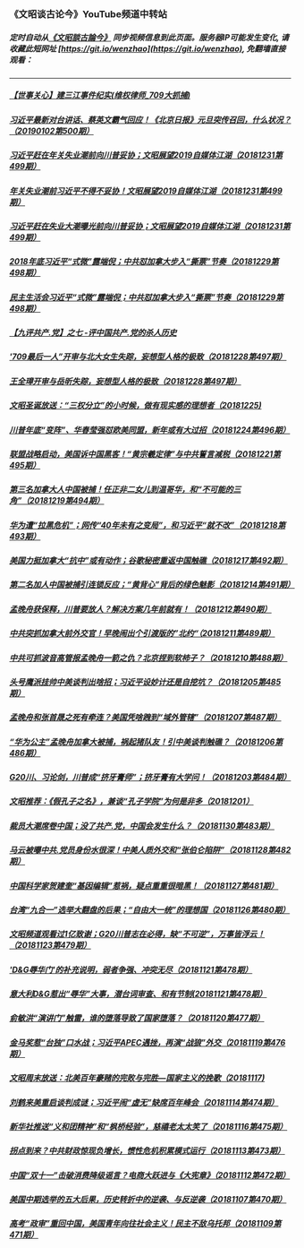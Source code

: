 ### 《文昭谈古论今》YouTube频道中转站
##### 定时自动从[《文昭談古論今》](https://www.youtube.com/channel/UCtAIPjABiQD3qjlEl1T5VpA) 同步视频信息到此页面。服务器IP可能发生变化, 请收藏此短网址 [https://git.io/wenzhao](https://git.io/wenzhao), 免翻墙直接观看：

---

##### <a href='http://45.32.138.53:9999/wenzhao/link.010315.4yEE0kwv7tk.mp4.html'>【世事关心】建三江事件纪实(维权律师_709大抓捕)</a>
##### <a href='http://45.32.138.53:9999/wenzhao/link.010315.2Q0absiLV6I.mp4.html'>习近平最新对台讲话、蔡英文霸气回应！《北京日报》元旦突传召回，什么状况？（20190102第500期）</a>
##### <a href='http://45.32.138.53:9999/wenzhao/link.010315.uYJ_hvOCNBI.mp4.html'>习近平赶在年关失业潮前向川普妥协；文昭展望2019自媒体江湖（20181231第499期）</a>
##### <a href='http://45.32.138.53:9999/wenzhao/link.010315.uYJ_hvOCNBI.mp4.html'>年关失业潮前习近平不得不妥协！文昭展望2019自媒体江湖（20181231第499期）</a>
##### <a href='http://45.32.138.53:9999/wenzhao/link.010315.uYJ_hvOCNBI.mp4.html'>习近平赶在失业大潮曝光前向川普妥协；文昭展望2019自媒体江湖（20181231第499期）</a>
##### <a href='http://45.32.138.53:9999/wenzhao/link.010315.71bdnNIOYO4.mp4.html'>2018年底习近平“式微”露端倪；中共怼加拿大步入“撕票”节奏（20181229第498期）</a>
##### <a href='http://45.32.138.53:9999/wenzhao/link.010315.71bdnNIOYO4.mp4.html'>民主生活会习近平“式微”露端倪；中共怼加拿大步入“撕票”节奏（20181229第498期）</a>
##### <a href='http://45.32.138.53:9999/wenzhao/link.010315.KW0KGKnr6zw.mp4.html'>【九评共产.党】之七 -评中国共产.党的杀人历史</a>
##### <a href='http://45.32.138.53:9999/wenzhao/link.010315.2z_GWMCXY4g.mp4.html'>'709最后一人”开审与北大女生失踪，妄想型人格的极致（20181228第497期）</a>
##### <a href='http://45.32.138.53:9999/wenzhao/link.010315.2z_GWMCXY4g.mp4.html'>王全璋开审与岳昕失踪，妄想型人格的极致（20181228第497期）</a>
##### <a href='http://45.32.138.53:9999/wenzhao/link.010315.AqS1KOtwx_g.mp4.html'>文昭圣诞放送：“三权分立”的小时候，做有现实感的理想者（20181225)</a>
##### <a href='http://45.32.138.53:9999/wenzhao/link.010315.Q808QCADaAY.mp4.html'>川普年底“变阵”、华春莹强怼欧美同盟，新年或有大过招（20181224第496期）</a>
##### <a href='http://45.32.138.53:9999/wenzhao/link.010315.nNdtykTdJmo.mp4.html'>联盟战略启动，美国诉中国黑客！“黄宗羲定律”与中共誓言减税（20181221第495期）</a>
##### <a href='http://45.32.138.53:9999/wenzhao/link.010315.4bT1Z9uJ-7M.mp4.html'>第三名加拿大人中国被捕！任正非二女儿到温哥华，和“不可能的三角”（20181219第494期）</a>
##### <a href='http://45.32.138.53:9999/wenzhao/link.010315.ihXAspz6wUo.mp4.html'>华为遭“拉黑危机”；网传“40年未有之变局”，和习近平“就不改”（20181218第493期）</a>
##### <a href='http://45.32.138.53:9999/wenzhao/link.010315.ZqDa0i4Qg2I.mp4.html'>美国力挺加拿大“抗中”或有动作；谷歌秘密重返中国触礁（20181217第492期）</a>
##### <a href='http://45.32.138.53:9999/wenzhao/link.010315.7QQF0U4-NuQ.mp4.html'>第二名加人中国被捕引连锁反应；“黄背心”背后的绿色魅影（20181214第491期）</a>
##### <a href='http://45.32.138.53:9999/wenzhao/link.010315.SgJ_sJ2y6t4.mp4.html'>孟晚舟获保释，川普要放人？解决方案几年前就有！（20181212第490期）</a>
##### <a href='http://45.32.138.53:9999/wenzhao/link.010315.mAgAX3tAvCM.mp4.html'>中共突抓加拿大前外交官！早晚闹出个引渡版的”北约“（20181211第489期）</a>
##### <a href='http://45.32.138.53:9999/wenzhao/link.010315.njjtf5YTCdM.mp4.html'>中共可抓波音高管报孟晚舟一箭之仇？北京捏到软柿子？（20181210第488期）</a>
##### <a href='http://45.32.138.53:9999/wenzhao/link.010315.RH6wVyLWL34.mp4.html'>头号鹰派挂帅中美谈判出啥招；习近平设妙计还是自挖坑？（20181205第485期）</a>
##### <a href='http://45.32.138.53:9999/wenzhao/link.010315.q2IlzUiBNhI.mp4.html'>孟晚舟和张首晟之死有牵连？美国凭啥跩到“域外管辖”（20181207第487期）</a>
##### <a href='http://45.32.138.53:9999/wenzhao/link.010315.4JkhjfYVo_g.mp4.html'>“华为公主”孟晚舟加拿大被捕，祸起猪队友！引中美谈判触礁？（20181206第486期）</a>
##### <a href='http://45.32.138.53:9999/wenzhao/link.010315.56hdmQXDUZM.mp4.html'>G20川、习论剑，川普成“挤牙膏师”；挤牙膏有大学问！（20181203第484期）</a>
##### <a href='http://45.32.138.53:9999/wenzhao/link.010315.04jXAyEJ0vM.mp4.html'>文昭推荐：《假孔子之名》，兼谈“孔子学院”为何是非多（20181201）</a>
##### <a href='http://45.32.138.53:9999/wenzhao/link.010315.lBfWco_63kI.mp4.html'>裁员大潮席卷中国；没了共产.党，中国会发生什么？（20181130第483期）</a>
##### <a href='http://45.32.138.53:9999/wenzhao/link.010315.ReqJ4Aixq70.mp4.html'>马云被曝中共.党员身份水很深！中美人质外交和“张伯仑陷阱”（20181128第482期）</a>
##### <a href='http://45.32.138.53:9999/wenzhao/link.010315.-EcCYS1eIEg.mp4.html'>中国科学家贺建奎“基因编辑”惹祸，疑点重重很暗黑！（20181127第481期）</a>
##### <a href='http://45.32.138.53:9999/wenzhao/link.010315.hbu_dBDq03k.mp4.html'>台湾“九合一”选举大翻盘的后果；“自由大一统”的理想国（20181126第480期）</a>
##### <a href='http://45.32.138.53:9999/wenzhao/link.010315.7N8EZXrfWnk.mp4.html'>文昭频道观看过1亿致谢；G20川普志在必得，缺“不可逆”，万事皆浮云！（20181123第479期）</a>
##### <a href='http://45.32.138.53:9999/wenzhao/link.010315.XLYcfHECfg8.mp4.html'>'D&G辱华门'的补充说明，弱者争强、冲突无尽（20181121第478期）</a>
##### <a href='http://45.32.138.53:9999/wenzhao/link.010315.yfLZt3EvoB8.mp4.html'>意大利D&G惹出“辱华”大事，潜台词审查、和有节制(20181121第478期）</a>
##### <a href='http://45.32.138.53:9999/wenzhao/link.010315.pHQtPRawo3A.mp4.html'>俞敏洪“演讲门”触雷，谁的堕落导致了国家堕落？（20181120第477期）</a>
##### <a href='http://45.32.138.53:9999/wenzhao/link.010315.CY_r2ORaxtQ.mp4.html'>金马奖惹“台独”口水战；习近平APEC遇挫，再演“战狼”外交（20181119第476期）</a>
##### <a href='http://45.32.138.53:9999/wenzhao/link.010315.ZWVOieDirlY.mp4.html'>文昭周末放送：北美百年豪赌的完败与完胜—国家主义的挽歌（20181117)</a>
##### <a href='http://45.32.138.53:9999/wenzhao/link.010315.96FbCATXapA.mp4.html'>刘鹤来美重启谈判成谜；习近平闹“虚无”缺席百年峰会（20181114第474期）</a>
##### <a href='http://45.32.138.53:9999/wenzhao/link.010315.q275OfNFh5c.mp4.html'>新华社推送“义和团精神”和“枫桥经验”，慈禧老太太笑了（20181116第475期）</a>
##### <a href='http://45.32.138.53:9999/wenzhao/link.010315.i_YNugIc8WA.mp4.html'>拐点到来？中共财政惊现负增长，惯性危机积累模式运行（20181113第473期）</a>
##### <a href='http://45.32.138.53:9999/wenzhao/link.010315.gx1j3BSMW7U.mp4.html'>中国“双十一”击破消费降级谣言？电商大跃进与《大宪章》（20181112第472期）</a>
##### <a href='http://45.32.138.53:9999/wenzhao/link.010315.6NpskHY5_pQ.mp4.html'>美国中期选举的五大后果，历史转折中的逆袭、与反逆袭（20181107第470期）</a>
##### <a href='http://45.32.138.53:9999/wenzhao/link.010315.Y5O4e_1Jxd4.mp4.html'>高考“政审”重回中国，美国青年向往社会主义！民主不敌乌托邦（20181109第471期）</a>
